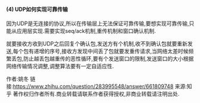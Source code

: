 #### (4) UDP如何实现可靠传输
因为UDP是无连接的协议,所以在传输层上无法保证可靠传输,要想实现可靠传输,只能从应用层实现.需要实现seq/ack机制,重传机制和窗口确认机制.

就要接收方收到UDP之后回复个确认包,发送方有个机制,收不到确认包就要重新发送,每个包有递增的序号,接收方发现中间丢了包就要发重传请求,当网络太差时候频繁丢包,防止越丢包越重传的恶性循环,要有个发送窗口的限制,发送窗口的大小根据网络传输情况调整,调整算法要有一定自适应性.

作者:姚冬
链接:https://www.zhihu.com/question/283995548/answer/661809748
来源:知乎
著作权归作者所有.商业转载请联系作者获得授权,非商业转载请注明出处.